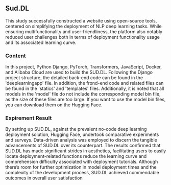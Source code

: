 ## Sud.DL
This study successfully constructed a website using open-source tools, centered on simplifying the deployment of NLP deep learning tasks. While ensuring multifunctionality and user-friendliness, the platform also notably reduced user challenges both in terms of deployment functionality usage and its associated learning curve. 

### Content
In this project, Python Django, PyTorch, Transformers, JavaScript, Docker, and Alibaba Cloud are used to build the SUD.DL. Following the Django project structure, the detailed back-end code can be found in the 'deeplearningapp' file. In addition, the frond-end code and related files can be found in the 'statics' and 'templates' files. Additionally, it is noted that all models in the 'model' file do not include the corresponding model bin file, as the size of these files are too large. If you want to use the model bin files, you can download them on the Hugging Face.

### Expirement Result
By setting up SUD.DL, against the prevalent no-code deep learning deployment solution, Hugging Face, undertook comparative experiments and surveys. 
Data-driven analysis was employed to discern the
tangible advancements of SUD.DL over its counterpart. The results confirmed that
SUD.DL has made significant strides in aesthetics, facilitating users to easily
locate deployment-related functions reduce the learning curve and
comprehension difficulty associated with deployment tutorials. Although there’s
room for further optimization in model deployment times and the complexity of
the development process, SUD.DL achieved commendable outcomes in overall user
satisfaction
